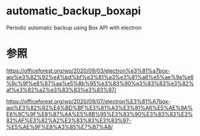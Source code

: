 # automatic_backup_boxapi
Periodic automatic backup using Box API with electron

# 参照
https://officeforest.org/wp/2020/09/03/electron%e3%81%a7box-api%e3%82%92%e4%bd%bf%e3%81%a3%e3%81%a6%e5%ae%9a%e6%9c%9f%e8%87%aa%e5%8b%95%e3%83%90%e3%83%83%e3%82%af%e3%82%a2%e3%83%83%e3%83%97/

https://officeforest.org/wp/2020/09/07/electron%E3%81%A7box-api%E3%82%92%E4%BD%BF%E3%81%A3%E3%81%A6%E5%AE%9A%E6%9C%9F%E8%87%AA%E5%8B%95%E3%83%90%E3%83%83%E3%82%AF%E3%82%A2%E3%83%83%E3%83%97-%E5%AE%9F%E8%A3%85%E7%B7%A8/
